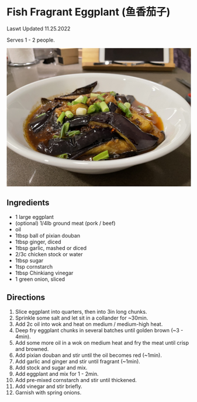 # Fish Fragrant Eggplant (鱼香茄子)

Laswt Updated 11.25.2022

Serves 1 - 2 people.

![fish fragrant eggplant](/assets/fish_fragrant_eggplant.jpg)

## Ingredients

* 1 large eggplant
* (optional) 1/4lb ground meat (pork / beef)
* oil
* 1tbsp ball of pixian douban
* 1tbsp ginger, diced
* 1tbsp garlic, mashed or diced
* 2/3c chicken stock or water
* 1tbsp sugar
* 1tsp cornstarch
* 1tbsp Chinkiang vinegar
* 1 green onion, sliced

## Directions

1. Slice eggplant into quarters, then into 3in long chunks.
1. Sprinkle some salt and let sit in a collander for ~30min.
1. Add 2c oil into wok and heat on medium / medium-high heat.
1. Deep fry eggplant chunks in several batches until golden brown (~3 - 4min).
1. Add some more oil in a wok on medium heat and fry the meat until crisp and
   browned.
1. Add pixian douban and stir until the oil becomes red (~1min).
1. Add garlic and ginger and stir until fragrant (~1min).
1. Add stock and sugar and mix.
1. Add eggplant and mix for 1 - 2min.
1. Add pre-mixed cornstarch and stir until thickened.
1. Add vinegar and stir briefly.
1. Garnish with spring onions.
